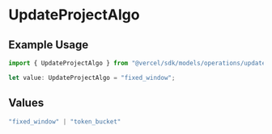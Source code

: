 # UpdateProjectAlgo

## Example Usage

```typescript
import { UpdateProjectAlgo } from "@vercel/sdk/models/operations/updateproject.js";

let value: UpdateProjectAlgo = "fixed_window";
```

## Values

```typescript
"fixed_window" | "token_bucket"
```